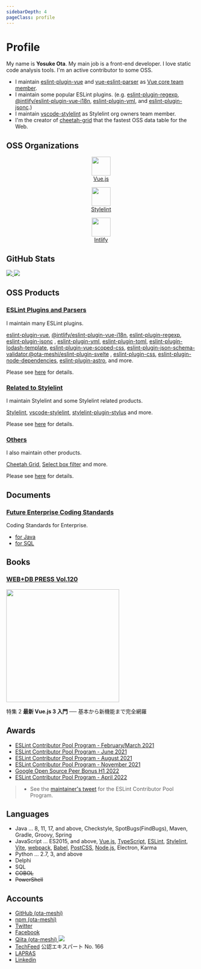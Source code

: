 ```yaml
---
sidebarDepth: 4
pageClass: profile
---
```


# Profile

My name is **Yosuke Ota**.
My main job is a front-end developer. I love static code analysis tools.
I'm an active contributor to some OSS.

- I maintain [eslint-plugin-vue](https://eslint.vuejs.org/) and [vue-eslint-parser](https://github.com/vuejs/vue-eslint-parser) as [Vue core team member](https://v3.vuejs.org/community/team.html).
- I maintain some popular ESLint plugins. (e.g. [eslint-plugin-regexp](https://ota-meshi.github.io/eslint-plugin-regexp/), [@intlify/eslint-plugin-vue-i18n](https://eslint-plugin-vue-i18n.intlify.dev/), [eslint-plugin-yml](https://ota-meshi.github.io/eslint-plugin-yml/), and [eslint-plugin-jsonc](https://ota-meshi.github.io/eslint-plugin-jsonc/).)
- I maintain [vscode-stylelint](https://marketplace.visualstudio.com/items?itemName=stylelint.vscode-stylelint) as Stylelint org owners team member.
- I'm the creator of [cheetah-grid](https://future-architect.github.io/cheetah-grid/) that the fastest OSS data table for the Web.

<gh-sponsors/>

## OSS Organizations

<p class="organizations">
    <a href="https://github.com/vuejs" target="_blank">
        <p align="center">
            <img src="https://github.com/vuejs.png" height="50"><br>
            Vue.js
        </p>
    </a>
    <a href="https://github.com/stylelint" target="_blank">
        <p align="center">
            <img src="https://github.com/stylelint.png" height="50"><br>
            Stylelint
        </p>
    </a>
    <a href="https://github.com/intlify" target="_blank">
        <p align="center">
            <img src="https://github.com/intlify.png" height="50"><br>
            Intlify
        </p>
    </a>
</p>

## GitHub Stats

<p class="stats" align="left">
  <a href="https://github.com/ota-meshi">
    <img class="accout-stats" src="https://github-readme-stats.vercel.app/api?username=ota-meshi&count_private=true&show_icons=true" />
  </a>
  <a href="https://github.com/ota-meshi">
    <img class="top-langs" src="https://github-readme-stats.vercel.app/api/top-langs/?username=ota-meshi&layout=compact&count_private=true" />
  </a>
</p>

## OSS Products

### [ESLint Plugins and Parsers](./products/eslint.md)

I maintain many ESLint plugins.

[eslint-plugin-vue](https://eslint.vuejs.org/), [@intlify/eslint-plugin-vue-i18n](https://eslint-plugin-vue-i18n.intlify.dev/), [eslint-plugin-regexp](https://ota-meshi.github.io/eslint-plugin-regexp/), [eslint-plugin-jsonc](https://ota-meshi.github.io/eslint-plugin-jsonc/) , [eslint-plugin-yml](https://ota-meshi.github.io/eslint-plugin-yml/), [eslint-plugin-toml](https://ota-meshi.github.io/eslint-plugin-toml/), [eslint-plugin-lodash-template](https://ota-meshi.github.io/eslint-plugin-lodash-template/), [eslint-plugin-vue-scoped-css](https://future-architect.github.io/eslint-plugin-vue-scoped-css/), [eslint-plugin-json-schema-validator](https://ota-meshi.github.io/eslint-plugin-json-schema-validator/),[@ota-meshi/eslint-plugin-svelte](https://ota-meshi.github.io/eslint-plugin-svelte/) , [eslint-plugin-css](https://ota-meshi.github.io/eslint-plugin-css/), [eslint-plugin-node-dependencies](https://ota-meshi.github.io/eslint-plugin-node-dependencies/), [eslint-plugin-astro](https://ota-meshi.github.io/eslint-plugin-astro/), and more.

Please see [here](./products/eslint.md) for details.

### [Related to Stylelint](./products/stylelint.md)

I maintain Stylelint and some Stylelint related products.

[Stylelint](https://stylelint.io/), [vscode-stylelint](https://marketplace.visualstudio.com/items?itemName=stylelint.vscode-stylelint), [stylelint-plugin-stylus](https://github.com/stylus/stylelint-stylus) and more.

Please see [here](./products/stylelint.md) for details.

### [Others](./products/others.md)

I also maintain other products.

[Cheetah Grid](https://future-architect.github.io/cheetah-grid/), [Select box filter](https://chrome.google.com/webstore/detail/select-box-filter/ohgdgoglcbcfofphmmnkkdbpffklhjgh) and more.

Please see [here](./products/others.md) for details.

## Documents

### [Future Enterprise Coding Standards](https://future-architect.github.io/coding-standards/) <Badge text="Owner"/>

<gh-info repo="future-architect/coding-standards" :releases="false"></gh-info>
Coding Standards for Enterprise.

- [for Java](https://future-architect.github.io/coding-standards/documents/forJava/Javaコーディング規約.html)
  <page-info href="https://future-architect.github.io/coding-standards/documents/forJava/Javaコーディング規約.html"></page-info>
- [for SQL](https://future-architect.github.io/coding-standards/documents/forSQL/SQLコーディング規約（Oracle）.html)
  <page-info href="https://future-architect.github.io/coding-standards/documents/forSQL/SQLコーディング規約（Oracle）.html"></page-info>

## Books

### [WEB+DB PRESS Vol.120](https://gihyo.jp/magazine/wdpress/archive/2021/vol120)

<img src="http://image.gihyo.co.jp/assets/images/cover/2021/9784297118112.jpg" height="300">

特集 2 **最新 Vue.js 3 入門** ── 基本から新機能まで完全網羅

## Awards

- [ESLint Contributor Pool Program - February/March 2021](https://github.com/eslint/tsc-meetings/blob/main/notes/2021/2021-03-25.md#contributor-pool)
- [ESLint Contributor Pool Program - June 2021](https://github.com/eslint/tsc-meetings/blob/main/notes/2021/2021-07-01.md#contributor-pool)
- [ESLint Contributor Pool Program - August 2021](https://github.com/eslint/tsc-meetings/blob/main/notes/2021/2021-08-26.md#contributor-pool)
- [ESLint Contributor Pool Program - November 2021](https://github.com/eslint/tsc-meetings/blob/main/notes/2021/2021-12-02.md#contributor-pool)
- [Google Open Source Peer Bonus H1 2022](https://opensource.googleblog.com/2022/03/Announcing-First-Group-of-Google-Open-Source-Peer-Bonus-Winners-in-2022.html)
- [ESLint Contributor Pool Program - April 2022](https://github.com/eslint/tsc-meetings/blob/main/notes/2022/2022-05-05.md#contributor-pool)

> - See the [maintainer's tweet](https://twitter.com/slicknet/status/1375198854098771971) for the ESLint Contributor Pool Program.

## Languages

- Java ... 8, 11, 17, and above, Checkstyle, SpotBugs(FindBugs), Maven, Gradle, Groovy, Spring
- JavaScript ... ES2015, and above, [Vue.js], [TypeScript], [ESLint], [Stylelint], [Vite], [webpack], [Babel], [PostCSS], [Node.js], Electron, Karma
- Python ... 2.7, 3, and above
- Delphi
- SQL
- ~~COBOL~~
- ~~PowerShell~~

## Accounts

- [GitHub (ota-meshi)](https://github.com/ota-meshi) <gh-sponsors/>
- [npm (ota-meshi)](https://www.npmjs.com/~ota-meshi)
- [Twitter](https://twitter.com/omoteota)
- [Facebook](https://www.facebook.com/yosuke.ota.902)
- [Qiita (ota-meshi) <img src="https://img.shields.io/badge/dynamic/json.svg?label=Qiita&colorB=brightgreen&suffix= items&query=$.items_count&uri=https%3A%2F%2Fqiita.com%2Fapi%2Fv2%2Fusers%2Fota-meshi&maxAge=3600">](https://qiita.com/ota-meshi)
- [TechFeed](https://techfeed.io/people/@ota_meshi) 公認エキスパート No. 166
- [LAPRAS](https://lapras.com/public/CCYDZXV)
- [Linkedin](https://www.linkedin.com/in/yosuke-ota-11a46513a)

[vue.js]: https://vuejs.org/
[stylelint]: https://stylelint.io/
[eslint]: https://eslint.org/
[stylus]: https://stylus-lang.com/
[postcss]: https://postcss.org/
[babel]: https://babeljs.io/
[webpack]: https://webpack.js.org/
[john resig-style micro template]: https://johnresig.com/blog/javascript-micro-templating/
[ejs]: https://ejs.co/
[scoped css]: https://vue-loader.vuejs.org/guide/scoped-css.html
[json]: https://json.org/
[jsonc]: https://github.com/microsoft/node-jsonc-parser
[json with comments]: https://github.com/microsoft/node-jsonc-parser
[json5]: https://json5.org/
[vue i18n]: https://github.com/intlify/vue-i18n-next
[yaml]: https://yaml.org/
[toml]: https://toml.io/
[vite]: https://vitejs.dev/
[typescript]: https://www.typescriptlang.org/
[node.js]: https://nodejs.org/

